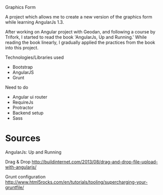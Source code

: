 Graphics Form

A project which allows me to create a new version of the graphics form while learning AngularJs 1.3.

After working on Angular project with Geodan, and following a course by Trifork, I started to read the book
'AngularJs, Up and Running.' While reading the book linearly, I gradually applied the practices from the book into this project.

Technologies/Libraries used

- Bootstrap
- AngularJS
- Grunt

Need to do

- Angular ui router
- RequireJs
- Protractor
- Backend setup
- Sass

# Sources

AngularJs: Up and Running

Drag & Drop
http://buildinternet.com/2013/08/drag-and-drop-file-upload-with-angularjs/

Grunt configuration
http://www.html5rocks.com/en/tutorials/tooling/supercharging-your-gruntfile/